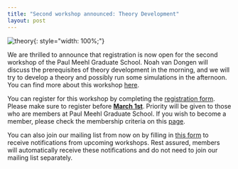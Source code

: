 ```yaml
---
title: "Second workshop announced: Theory Development"
layout: post
---
```

![theory](https://tuenl-my.sharepoint.com/:i:/r/personal/s_rasti_tue_nl/Documents/Screenshot%202024-02-13%20100144.png?csf=1&web=1&e=XWDNB8){: style="width: 100%;"}

We are thrilled to announce that registration is now open for the second workshop of the Paul Meehl Graduate School. Noah van Dongen will discuss the prerequisites of theory development in the morning, and we will try to develop a theory and possibly run some simulations in the afternoon. You can find more about this workshop [here](theory.md).

You can register for this workshop by completing the [registration form](https://forms.office.com/Pages/ResponsePage.aspx?id=R_J9zM5gD0qddXBM9g78ZP_Kihp-VglPgWom9gajHXdUODk4MTdZRk5UU1hIQVgxOTNCRVZCN0ZIRC4u). Please make sure to register before <ins>**March 1st**</ins>. Priority will be given to those who are members at Paul Meehl Graduate School. If you wish to become a member, please check the membership criteria on this [page](membership.md).

You can also join our mailing list from now on by filling in [this form](https://forms.office.com/Pages/ResponsePage.aspx?id=R_J9zM5gD0qddXBM9g78ZP_Kihp-VglPgWom9gajHXdUMEI2VEZYVUkzWkdSRVBPWTZaWlgyRUZXSC4u) to receive notifications from upcoming workshops. Rest assured, members will automatically receive these notifications and do not need to join our mailing list separately.


